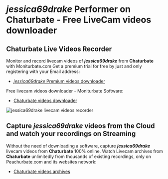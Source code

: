 # _jessica69drake_ Performer on Chaturbate - Free LiveCam videos downloader

## Chaturbate Live Videos Recorder

Monitor and record livecam videos of **_jessica69drake_** from **Chaturbate** with Moniturbate.com
Get a premium trial for free by just and only registering with your Email address:
* [_jessica69drake_ Premium videos downloader](https://moniturbate.com/request-demo-licence-key.html)

Free livecam videos downloader - Moniturbate Software:
* [Chaturbate videos downloader](https://moniturbate.com/moniturbate-download-software.html)

![_jessica69drake_ livecam videos recorder](https://peachurnet.com/templates/moniturbate-software.png)


## Capture _jessica69drake_ videos from the Cloud and watch your recordings on Streaming

Without the need of downloading a software, capture **_jessica69drake_** livecam videos from **Chaturbate** 100% online.
Watch Livecam archives from **Chaturbate** unlimitedly from thousands of existing recordings, only on Peachurbate.com and its websites network:
* [Chaturbate videos archives](https://peachurnet.com/)